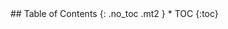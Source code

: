 <div id="toc-wrapper" class="max-width-1 mb3 pl2 pr3 pb0" markdown="1">
## Table of Contents
{: .no_toc .mt2 }
* TOC
{:toc}
</div>
